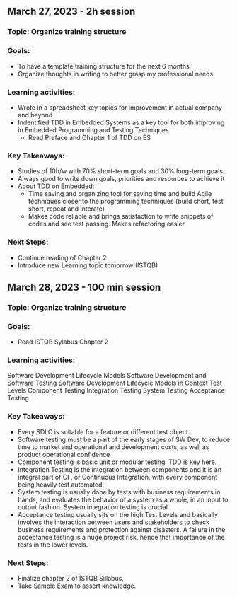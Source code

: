 ## March 27, 2023 - 2h session

### Topic: Organize training structure

### Goals:
- To have a template training structure for the next 6 months
- Organize thoughts in writing to better grasp my professional needs
### Learning activities:
- Wrote in a spreadsheet key topics for improvement in actual company and beyond
- Indentified TDD in Embedded Systems as a key tool for both improving in Embedded Programming and Testing Techniques
  - Read Preface and Chapter 1 of TDD on ES 
### Key Takeaways:
- Studies of 10h/w with 70% short-term goals and 30% long-term goals
- Always good to write down goals, priorities and resources to achieve it
- About TDD on Embedded:
  - Time saving and organizing tool for saving time and build Agile techniques closer to the programming techniques (build short, test short, repeat and interate)
  - Makes code reliable and brings satisfaction to write snippets of codes and see test passing. Makes refactoring easier. 
  
### Next Steps:
  - Continue reading of Chapter 2
  - Introduce new Learning topic tomorrow (ISTQB)


## March 28, 2023 - 100 min session

### Topic: Organize training structure

### Goals:
- Read ISTQB Sylabus Chapter 2
### Learning activities:
Software Development Lifecycle Models
Software Development and Software Testing
Software Development Lifecycle Models in Context
Test Levels
  Component Testing
  Integration Testing
  System Testing
  Acceptance Testing

### Key Takeaways:
  - Every SDLC is suitable for a feature or different test object. 
  - Software testing must be a part of the early stages of SW Dev, to reduce time to market and operational and development costs, as well as product operational confidence
  - Component testing is basic unit or modular testing. TDD is key here. 
  - Integration Testing is the integration between components and it is an integral part of CI , or Continuous Integration, with every component being heavily test automated. 
  - System testing is usually done by tests with business requirements in hands, and evaluates the behavior of a system as a whole, in an input to output fashion. System integration testing is crucial. 
  - Acceptance testing usually sits on the high Test Levels and basically involves the interaction between users and stakeholders to check business requirements and protection against disasters. A failure in the acceptance testing is a huge project risk, hence that importance of the tests in the lower levels. 
### Next Steps:
  - Finalize chapter 2 of ISTQB Sillabus, 
  - Take Sample Exam to assert knowledge. 

